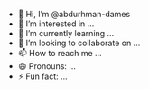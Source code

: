 - 👋 Hi, I’m @abdurhman-dames
- 👀 I’m interested in ...
- 🌱 I’m currently learning ...
- 💞️ I’m looking to collaborate on ...
- 📫 How to reach me ...
- 😄 Pronouns: ...
- ⚡ Fun fact: ...

<!---
abdurhman-dames/abdurhman-dames is a ✨ special ✨ repository because its `README.md` (this file) appears on your GitHub profile.
You can click the Preview link to take a look at your changes.
--->
